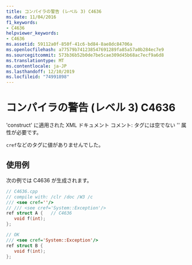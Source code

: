 ```yaml
---
title: コンパイラの警告 (レベル 3) C4636
ms.date: 11/04/2016
f1_keywords:
- C4636
helpviewer_keywords:
- C4636
ms.assetid: 59112a0f-850f-41c6-bd84-8ae8dc84706a
ms.openlocfilehash: a77579b741238547691289fa85a57a0b284ec7e9
ms.sourcegitcommit: 573b36b52b0de7be5cae309d45b68ac7ecf9a6d8
ms.translationtype: MT
ms.contentlocale: ja-JP
ms.lasthandoff: 12/10/2019
ms.locfileid: "74991898"
---
```

# <a name="compiler-warning-level-3-c4636"></a>コンパイラの警告 (レベル 3) C4636

'construct' に適用された XML ドキュメント コメント: タグには空でない '' 属性が必要です。

`cref`などのタグに値がありませんでした。

## <a name="example"></a>使用例

次の例では C4636 が生成されます。

```cpp
// C4636.cpp
// compile with: /clr /doc /W3 /c
/// <see cref=''/>
// /// <see cref='System::Exception'/>
ref struct A {   // C4636
   void f(int);
};

// OK
/// <see cref='System::Exception'/>
ref struct B {
   void f(int);
};
```
